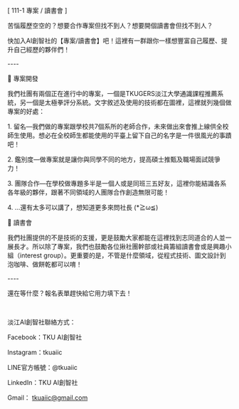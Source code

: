 [ 111-1 專案 / 讀書會 ]

苦惱履歷空空的？想要合作專案但找不到人？想要開個讀書會但找不到人？

快加入AI創智社的【專案/讀書會】吧！這裡有一群跟你一樣想豐富自己履歷、提升自己經歷的夥伴們！

\----

🚀 專案開發

我們社團有兩個正在進行中的專案，一個是TKUGERS淡江大學通識課程推薦系統，另一個是太極拳評分系統。文字敘述及使用的技術都在圖裡，這裡就列幾個做專案的好處：

1\. 留名—我們做的專案跟學校共7個系所的老師合作，未來做出來會推上線供全校師生使用。想必在全校師生都能使用的平臺上留下自己的名字是一件很風光的事蹟吧！

2\. 鑑別度—做專案就是讓你與同學不同的地方，提高碩士推甄及職場面試競爭力！

3\. 團隊合作—在學校做專題多半是一個人或是同班三五好友，這裡你能結識各系各年級的夥伴，跟著不同領域的人團隊合作創造無限可能！

4\. …還有太多可以講了，想知道更多來問社長 (*≧ω≦)

📖 讀書會

我們社團提供的不是技術的支援，更是鼓勵大家都能在這裡找到志同道合的人並一展長才。所以除了專案，我們也鼓勵各位揪社團幹部或社員籌組讀書會或是興趣小組（interest group）。更重要的是，不管是什麼領域，從程式技術、圖文設計到泡咖啡、做餅乾都可以唷！

\----

還在等什麼？報名表單趕快給它用力填下去！

&nbsp;

淡江AI創智社聯絡方式：

Facebook：TKU AI創智社

Instagram：tkuaiic

LINE官方帳號：@tkuaiic

LinkedIn：TKU AI創智社

Gmail： tkuaiic@gmail.com
